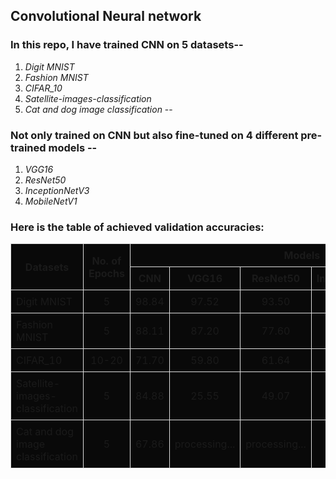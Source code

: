 ## Convolutional Neural network

### In this repo, I have trained CNN on 5 datasets--
 1. *Digit MNIST* 
 2. *Fashion MNIST* 
 3. *CIFAR_10*
 4. *Satellite-images-classification* 
 5. *Cat and dog image classification*                             --

### Not only trained on CNN but also fine-tuned on 4 different pre-trained models -- 
 1. *VGG16* 
 2. *ResNet50*
 3. *InceptionNetV3*
 4. *MobileNetV1*

### Here is the table of achieved validation accuracies:

<table style="width:100%; border-collapse: collapse; text-align: center; background-color: #090909ff">
    <thead>
        <tr>
            <th rowspan="2" style="border: 1px solid #ddd; padding: 8px; background-color: #090909ff; text-align: center;">Datasets</th>
            <th rowspan="2" style="border: 1px solid #ddd; padding: 8px; background-color: #090909ff; text-align: center;">No. of Epochs</th>
            <th colspan="5" style="border: 1px solid #ddd; padding: 8px; background-color: #090909ff; text-align: center;">Models</th>
        </tr>
        <tr>
            <th style="border: 1px solid #ddd; padding: 8px; background-color: #090909ff; text-align: center;">CNN</th>
            <th style="border: 1px solid #ddd; padding: 8px; background-color: #090909ff; text-align: center;">VGG16</th>
            <th style="border: 1px solid #ddd; padding: 8px; background-color: #090909ff; text-align: center;">ResNet50</th>
            <th style="border: 1px solid #ddd; padding: 8px; background-color: #090909ff; text-align: center;">InceptionNetV3</th>
            <th style="border: 1px solid #ddd; padding: 8px; background-color: #090909ff; text-align: center;">MobileNetV1</th>
        </tr>
    </thead>
    <tbody>
        <tr>
            <td style="border: 1px solid #ddd; padding: 8px; text-align: left;">Digit MNIST</td>
            <td style="border: 1px solid #ddd; padding: 8px;">5</td>
            <td style="border: 1px solid #ddd; padding: 8px;">98.84</td>
            <td style="border: 1px solid #ddd; padding: 8px;">97.52</td>
            <td style="border: 1px solid #ddd; padding: 8px;">93.50</td>
            <td style="border: 1px solid #ddd; padding: 8px;">94.11</td>
            <td style="border: 1px solid #ddd; padding: 8px;">98.08</td>
        </tr>
        <tr>
            <td style="border: 1px solid #ddd; padding: 8px; text-align: left;">Fashion MNIST</td>
            <td style="border: 1px solid #ddd; padding: 8px;">5</td>
            <td style="border: 1px solid #ddd; padding: 8px;">88.11</td>
            <td style="border: 1px solid #ddd; padding: 8px;">87.20</td>
            <td style="border: 1px solid #ddd; padding: 8px;">77.60</td>
            <td style="border: 1px solid #ddd; padding: 8px;">84.77</td>
            <td style="border: 1px solid #ddd; padding: 8px;">90.45</td>
        </tr>
        <tr>
            <td style="border: 1px solid #ddd; padding: 8px; text-align: left;">CIFAR_10</td>
            <td style="border: 1px solid #ddd; padding: 8px;">10-20</td>
            <td style="border: 1px solid #ddd; padding: 8px;">71.70</td>
            <td style="border: 1px solid #ddd; padding: 8px;">59.80</td>
            <td style="border: 1px solid #ddd; padding: 8px;">61.64</td>
            <td style="border: 1px solid #ddd; padding: 8px;">40.38</td>
            <td style="border: 1px solid #ddd; padding: 8px;">50.47</td>
        </tr>
        <tr>
            <td style="border: 1px solid #ddd; padding: 8px; text-align: left;">Satellite-images-classification</td>
            <td style="border: 1px solid #ddd; padding: 8px;">5</td>
            <td style="border: 1px solid #ddd; padding: 8px;">84.88</td>
            <td style="border: 1px solid #ddd; padding: 8px;">25.55</td>
            <td style="border: 1px solid #ddd; padding: 8px;">49.07</td>
            <td style="border: 1px solid #ddd; padding: 8px;">97.16</td>
            <td style="border: 1px solid #ddd; padding: 8px;">98.85</td>
        </tr>
        <tr>
            <td style="border: 1px solid #ddd; padding: 8px; text-align: left;">Cat and dog image classification</td>
            <td style="border: 1px solid #ddd; padding: 8px;">5</td>
            <td style="border: 1px solid #ddd; padding: 8px;">67.86</td>
            <td style="border: 1px solid #ddd; padding: 8px;">processing...</td>
            <td style="border: 1px solid #ddd; padding: 8px;">processing...</td>
            <td style="border: 1px solid #ddd; padding: 8px;">processing...</td>
            <td style="border: 1px solid #ddd; padding: 8px;">processing...</td>
        </tr>
    </tbody>
</table>


